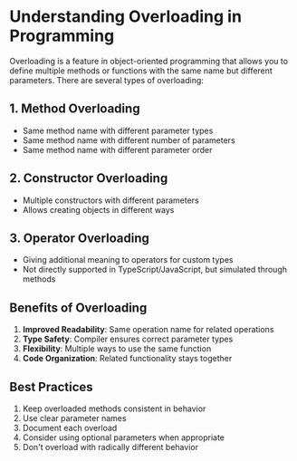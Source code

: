 # Understanding Overloading in Programming

Overloading is a feature in object-oriented programming that allows you to define multiple methods or functions with the same name but different parameters. There are several types of overloading:

## 1. Method Overloading
- Same method name with different parameter types
- Same method name with different number of parameters
- Same method name with different parameter order

## 2. Constructor Overloading
- Multiple constructors with different parameters
- Allows creating objects in different ways

## 3. Operator Overloading
- Giving additional meaning to operators for custom types
- Not directly supported in TypeScript/JavaScript, but simulated through methods

## Benefits of Overloading
1. **Improved Readability**: Same operation name for related operations
2. **Type Safety**: Compiler ensures correct parameter types
3. **Flexibility**: Multiple ways to use the same function
4. **Code Organization**: Related functionality stays together

## Best Practices
1. Keep overloaded methods consistent in behavior
2. Use clear parameter names
3. Document each overload
4. Consider using optional parameters when appropriate
5. Don't overload with radically different behavior